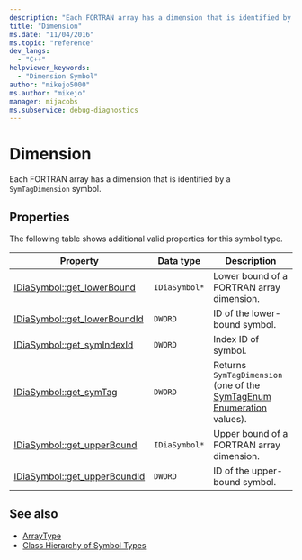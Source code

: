 ```yaml
---
description: "Each FORTRAN array has a dimension that is identified by a SymTagDimension symbol."
title: "Dimension"
ms.date: "11/04/2016"
ms.topic: "reference"
dev_langs:
  - "C++"
helpviewer_keywords:
  - "Dimension Symbol"
author: "mikejo5000"
ms.author: "mikejo"
manager: mijacobs
ms.subservice: debug-diagnostics
---
```

# Dimension

Each FORTRAN array has a dimension that is identified by a `SymTagDimension` symbol.

## Properties
 The following table shows additional valid properties for this symbol type.

|Property|Data type|Description|
|--------------|---------------|-----------------|
|[IDiaSymbol::get_lowerBound](../../debugger/debug-interface-access/idiasymbol-get-lowerbound.md)|`IDiaSymbol*`|Lower bound of a FORTRAN array dimension.|
|[IDiaSymbol::get_lowerBoundId](../../debugger/debug-interface-access/idiasymbol-get-lowerboundid.md)|`DWORD`|ID of the lower-bound symbol.|
|[IDiaSymbol::get_symIndexId](../../debugger/debug-interface-access/idiasymbol-get-symindexid.md)|`DWORD`|Index ID of symbol.|
|[IDiaSymbol::get_symTag](../../debugger/debug-interface-access/idiasymbol-get-symtag.md)|`DWORD`|Returns `SymTagDimension` (one of the [SymTagEnum Enumeration](../../debugger/debug-interface-access/symtagenum.md) values).|
|[IDiaSymbol::get_upperBound](../../debugger/debug-interface-access/idiasymbol-get-upperbound.md)|`IDiaSymbol*`|Upper bound of a FORTRAN array dimension.|
|[IDiaSymbol::get_upperBoundId](../../debugger/debug-interface-access/idiasymbol-get-upperboundid.md)|`DWORD`|ID of the upper-bound symbol.|

## See also
- [ArrayType](../../debugger/debug-interface-access/arraytype.md)
- [Class Hierarchy of Symbol Types](../../debugger/debug-interface-access/class-hierarchy-of-symbol-types.md)
